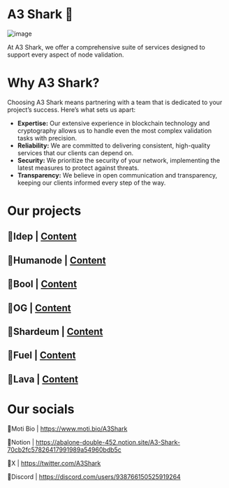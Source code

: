 # A3 Shark 🦈
![image](https://github.com/A3-Shark-Nodes/.github/assets/175051002/692d1354-b62f-4cb0-916e-5a552b9ddbd0)

At A3 Shark, we offer a comprehensive suite of services designed to support every aspect of node validation.

# **Why A3 Shark?**

Choosing A3 Shark means partnering with a team that is dedicated to your project’s success. Here’s what sets us apart:

- **Expertise:** Our extensive experience in blockchain technology and cryptography allows us to handle even the most complex validation tasks with precision.
- **Reliability:** We are committed to delivering consistent, high-quality services that our clients can depend on.
- **Security:** We prioritize the security of your network, implementing the latest measures to protect against threats.
- **Transparency:** We believe in open communication and transparency, keeping our clients informed every step of the way.

# Our projects
## 🔷Idep | [Content](https://abalone-double-452.notion.site/IDEP-14ce4642965f80fc8901e9dc026b3eb7)

## 🔷Humanode | [Content](https://abalone-double-452.notion.site/Humanode-14ce4642965f8089b8a7fed6ae9161f7)

## 🔷Bool | [Content](https://a3shark.tech/Bool-Node-0fee4642965f80798db4f0feac7f7d7f)

## 🔷OG | [Content](https://www.notion.so/0G-Labs-Node-62dd4ada15cc4a7381dc77c9dd1fd8ab)

## 🔷Shardeum | [Content](https://abalone-double-452.notion.site/Shardeum-Validator-Node-599ec0c4534a434b96045919bbcc0a0d)

## 🔷Fuel | [Content](https://abalone-double-452.notion.site/Fuel-Node-d61ec9b1f21141b28bf408b0059b610c)

## 🔷Lava | [Content](https://abalone-double-452.notion.site/Lava-Node-34827c97a9df417aa25fd0dbbff6e5b7)

# Our socials

🔶Moti Bio | https://www.moti.bio/A3Shark

🔶Notion | https://abalone-double-452.notion.site/A3-Shark-70cb2fc57826417991989a54960bdb5c

🔶X | https://twitter.com/A3Shark

🔶Discord | https://discord.com/users/938766150525919264
